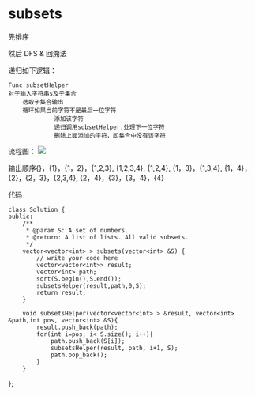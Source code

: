 # subsets

先排序

然后 DFS & 回溯法

递归如下逻辑：

	Func subsetHelper
	对于输入字符串s及子集合
        选取子集合输出
        循环如果当前字符不是最后一位字符
        		 添加该字符
                 递归调用subsetHelper,处理下一位字符
                 删除上面添加的字符，即集合中没有该字符

流程图：
<img src="/blog/public/images/posts/code/subsets.png" >

输出顺序{}，{1}，{1，2}，{1,2,3}, {1,2,3,4}, {1,2,4}, {1，3}，{1,3,4}, {1，4}，{2}，{2，3}，{2,3,4}, {2，4}，{3}，{3，4}，{4}

代码

	class Solution {
	public:
	    /**
	     * @param S: A set of numbers.
	     * @return: A list of lists. All valid subsets.
	     */
	    vector<vector<int> > subsets(vector<int> &S) {
	    	// write your code here
	    	vector<vector<int>> result;
	        vector<int> path;
	        sort(S.begin(),S.end());
	        subsetsHelper(result,path,0,S);
	        return result;
	    }

	    void subsetsHelper(vector<vector<int> > &result, vector<int> &path,int pos, vector<int> &S){
	        result.push_back(path);
	        for(int i=pos; i< S.size(); i++){
	            path.push_back(S[i]);
	            subsetsHelper(result, path, i+1, S);
	            path.pop_back();
	        }
	    }

};
